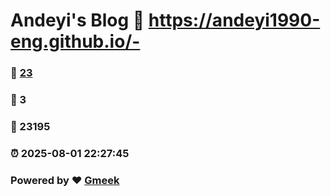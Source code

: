 # Andeyi's Blog :link: https://andeyi1990-eng.github.io/- 
### :page_facing_up: [23](https://andeyi1990-eng.github.io/-/tag.html) 
### :speech_balloon: 3 
### :hibiscus: 23195 
### :alarm_clock: 2025-08-01 22:27:45 
### Powered by :heart: [Gmeek](https://github.com/Meekdai/Gmeek)
